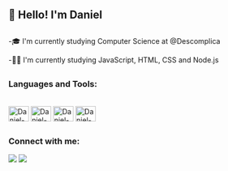 ## 👋 Hello! I'm Daniel

##
-🎓 I'm currently studying Computer Science at @Descomplica

-👨‍💻 I'm currently studying JavaScript, HTML, CSS and Node.js
##

### Languages and Tools:
<div style="display: inline_block"><br>
  <a href="https://developer.mozilla.org/pt-BR/docs/Web/JavaScript"><img align="center" alt="Daniel-Js" height="30" width="40" src="https://cdn.jsdelivr.net/gh/devicons/devicon/icons/javascript/javascript-original.svg"></a>
  <a href="https://nodejs.org/en/docs/"><img align="center" alt="Daniel-NODE" height="30" width="40" src="https://cdn.jsdelivr.net/gh/devicons/devicon/icons/nodejs/nodejs-plain-wordmark.svg"></a>
   <a href="https://developer.mozilla.org/pt-BR/docs/Web/HTML"><img align="center" alt="Daniel-HTML" height="30" width="40" src="https://cdn.jsdelivr.net/gh/devicons/devicon/icons/html5/html5-plain-wordmark.svg"></a>
  <a href="https://developer.mozilla.org/pt-BR/docs/Web/CSS"><img align="center" alt="Daniel-CSS" height="30" width="40" src="https://cdn.jsdelivr.net/gh/devicons/devicon/icons/css3/css3-plain-wordmark.svg"></a>
  
##
  
### Connect with me: 
<div> 
  <a href = "mailto:danielpn23@outlook.com"><img src="https://img.shields.io/badge/Microsoft_Outlook-0078D4?style=for-the-badge&logo=microsoft-outlook&logoColor=white"></a>
  <a href = "https://www.linkedin.com/in/daniel-augusto-nunes/"><img src="https://img.shields.io/badge/LinkedIn-0077B5?style=for-the-badge&logo=linkedin&logoColor=white"></a>
</div>
